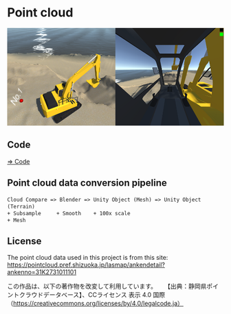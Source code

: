 # Point cloud

![pointcloud](./pointcloud.png)

## Code

[=> Code](./PointCloud)

## Point cloud data conversion pipeline

```
Cloud Compare => Blender => Unity Object (Mesh) => Unity Object (Terrain)
+ Subsample     + Smooth    + 100x scale
+ Mesh          

```

## License

The point cloud data used in this project is from this site: https://pointcloud.pref.shizuoka.jp/lasmap/ankendetail?ankenno=31K2731011101

この作品は、以下の著作物を改変して利用しています。
 【出典：静岡県ポイントクラウドデータベース】、CCライセンス 表示 4.0 国際 （https://creativecommons.org/licenses/by/4.0/legalcode.ja）
